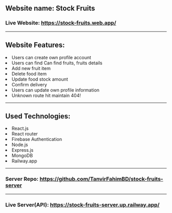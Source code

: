 ## Website name: Stock Fruits

### Live Website: https://stock-fruits.web.app/

---

## Website Features:

<li>Users can create own profile account </li>
<li>Users can find Can find fruits, fruits details</li>
<li>Add new fruit item</li>
<li>Delete food item</li>
<li>Update food stock amount</li>
<li>Confirm delivery</li>
<li>Users can update own profile information</li>
<li>Unknown route hit maintain 404! </li>

---

## Used Technologies:

<li>React.js</li>
<li>React router</li>
<li>Firebase Authentication</li>
<li>Node.js</li>
<li>Express.js</li>
<li>MongoDB</li>
<li>Railway.app</li>

---

### Server Repo: https://github.com/TanvirFahimBD/stock-fruits-server

---

### Live Server(API): https://stock-fruits-server.up.railway.app/
